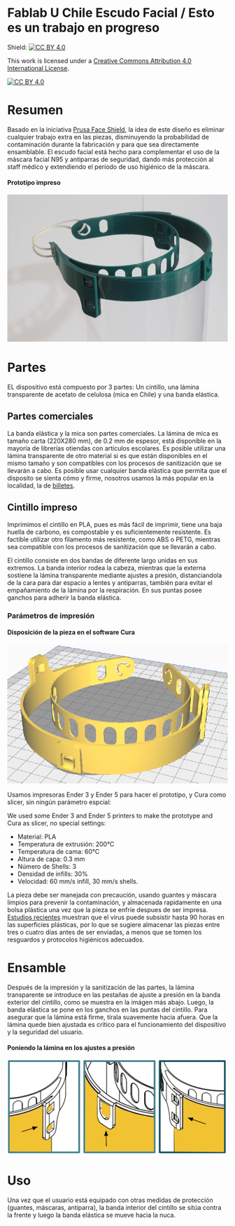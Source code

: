# Fablab U Chile Escudo Facial / Esto es un trabajo en progreso

Shield: [![CC BY 4.0][cc-by-shield]][cc-by]

This work is licensed under a [Creative Commons Attribution 4.0 International
License][cc-by].

[![CC BY 4.0][cc-by-image]][cc-by]

[cc-by]: http://creativecommons.org/licenses/by/4.0/
[cc-by-image]: https://i.creativecommons.org/l/by/4.0/88x31.png
[cc-by-shield]: https://img.shields.io/badge/License-CC%20BY%204.0-lightgrey.svg

# Resumen

Basado en la iniciativa [Prusa Face Shield](https://www.prusaprinters.org/prints/25857-protective-face-shield-rc3), la idea de este diseño es eliminar cualquier trabajo extra en las piezas, disminuyendo la probabilidad de contaminación durante la fabricación y para que sea directamente ensamblable. El escudo facial está hecho para complementar el uso de la máscara facial N95 y antiparras de seguridad, dando más protección al staff médico y extendiendo el período de uso higiénico de la máscara.

#### Prototipo impreso

![asd1](/images/image1596.png "Prototipo")

# Partes

EL dispositivo está compuesto por 3 partes: Un cintillo, una lámina transparente de acetato de celulosa (mica en Chile) y una banda elástica.

## Partes comerciales

La banda elástica y la mica son partes comerciales. La lámina de mica es tamaño carta (220X280 mm), de 0.2 mm de espesor, está disponible en la mayoría de librerías otiendas con artículos escolares. Es posible utilizar una lámina transparente de otro material si es que están disponibles en el mismo tamaño y son compatibles con los procesos de sanitización que se llevarán a cabo. Es posible usar cualquier banda elástica que permita que el disposito se sienta cómo y firme, nosotros usamos la más popular en la localidad, la de [billetes](https://envato-shoebox-0.imgix.net/6ef5/6284-fc6f-11e2-9f2a-842b2b692e1a/Dollar+bills+tied+with+a+rubber+band.jpg?auto=compress%2Cformat&fit=max&mark=https%3A%2F%2Felements-assets.envato.com%2Fstatic%2Fwatermark2.png&markalign=center%2Cmiddle&markalpha=18&w=700&s=1d7993257e4dcf2818c1a83303ead3cc).

## Cintillo impreso

Imprimimos el cintillo en PLA, pues es más fácil de imprimir, tiene una baja huella de carbono, es compostable y es suficientemente resistente. Es factible utilizar otro filamento más resistente, como ABS o PETG, mientras sea compatible con 
los procesos de sanitización que se llevarán a cabo.

El cintillo consiste en dos bandas de diferente largo unidas en sus extremos. La banda interior rodea la cabeza, mientras que la externa sostiene la lámina transparente mediante ajustes a presión, distanciandola de la cara para dar espacio a lentes y antiparras, también para evitar el empañamiento de la lámina por la respiración. En sus puntas posee ganchos para adherir la banda elástica.

### Parámetros de impresión

#### Disposición de la pieza en el software Cura

![asd2](/images/curaset.png "Disposición de la pieza en el software Cura")

Usamos impresoras Ender 3 y Ender 5 para hacer el prototipo, y Cura como slicer, sin ningún parámetro espcial:

We used some Ender 3 and Ender 5 printers to make the prototype and Cura as slicer, no special settings:

- Material: PLA
- Temperatura de extrusión: 200°C
- Temperatura de cama: 60°C
- Altura de capa: 0.3 mm
- Número de Shells: 3
- Densidad de infills: 30%
- Velocidad: 60 mm/s infill, 30 mm/s shells.

La pieza debe ser manejada con precaución, usando guantes y máscara limpios para prevenir la contaminación, y almacenada rapidamente en una bolsa plástica una vez que la pieza se enfríe despues de ser impresa. [Estudios recientes](https://www.nejm.org/doi/full/10.1056/NEJMc2004973?query=featured_home) muestran que el virus puede subsistir hasta 90 horas en las superficies plásticas, por lo que se sugiere almacenar las piezas entre tres o cuatro días antes de ser enviadas, a menos que se tomen los resguardos y protocolos higiénicos adecuados.

# Ensamble

Después de la impresión y la sanitización de las partes, la lámina transparente se introduce en las pestañas de ajuste a presión en la banda exterior del cintillo, como se muestra en la imágen más abajo. Luego, la banda elástica se pone en los ganchos en las puntas del cintillo. Para asegurar que la lámina está firme, tírala suavemente hacia afuera. Que la lámina quede bien ajustada es crítico para el funcionamiento del dispositivo y la seguridad del usuario.

#### Poniendo la lámina en los ajustes a presión

![asd3](/images/slipfits.png "Ajustes a presión")


# Uso

Una vez que el usuario está equipado con otras medidas de protección (guantes, máscaras, antiparra), la banda interior del cintillo se sitúa contra la frente y luego la banda elástica se mueve hacia la nuca.



